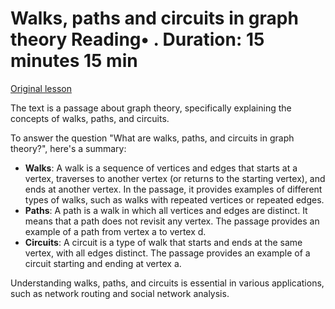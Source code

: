 # Walks, paths and circuits in graph theory Reading• . Duration: 15 minutes 15 min

[Original lesson](https://www.coursera.org/learn/uol-discrete-mathematics/supplement/7cUix/walks-paths-and-circuits-in-graph-theory)

The text is a passage about graph theory, specifically explaining the concepts of walks, paths, and circuits.

To answer the question "What are walks, paths, and circuits in graph theory?", here's a summary:

*   **Walks**: A walk is a sequence of vertices and edges that starts at a vertex, traverses to another vertex (or returns to the starting vertex), and ends at another vertex. In the passage, it provides examples of different types of walks, such as walks with repeated vertices or repeated edges.
*   **Paths**: A path is a walk in which all vertices and edges are distinct. It means that a path does not revisit any vertex. The passage provides an example of a path from vertex a to vertex d.
*   **Circuits**: A circuit is a type of walk that starts and ends at the same vertex, with all edges distinct. The passage provides an example of a circuit starting and ending at vertex a.

Understanding walks, paths, and circuits is essential in various applications, such as network routing and social network analysis.

